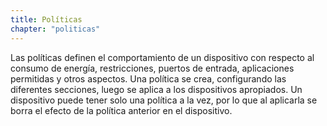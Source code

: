 ```yaml
---
title: Políticas
chapter: "politicas"
---
```


Las políticas definen el comportamiento de un dispositivo con respecto al consumo de energía, restricciones, puertos de entrada, aplicaciones permitidas y otros aspectos. Una política se crea, configurando las diferentes secciones, luego se aplica a los dispositivos apropiados. Un dispositivo puede tener solo una política a la vez, por lo que al aplicarla se borra el efecto de la política anterior en el dispositivo.
